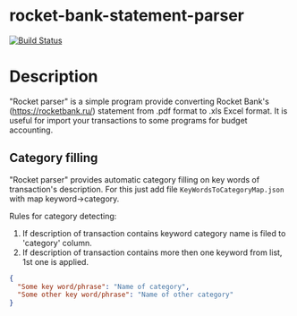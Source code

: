 # rocket-bank-statement-parser

[![Build Status](https://travis-ci.org/MAXbrainRUS/rocket-bank-statement-parser.svg?branch=master)](https://travis-ci.org/MAXbrainRUS/rocket-bank-statement-parser)

# Description

"Rocket parser" is a simple program provide converting Rocket Bank's (https://rocketbank.ru/) statement from .pdf format to .xls Excel format.
It is useful for import your transactions to some programs for budget accounting.

## Category filling

"Rocket parser" provides automatic category filling on key words of transaction's description.
For this just add file `KeyWordsToCategoryMap.json` with map keyword->category.

Rules for category detecting:
1. If description of transaction contains keyword category name is filed to 'category' column.
2. If description of transaction contains more then one keyword from list, 1st one is applied. 
```json
{
  "Some key word/phrase": "Name of category",
  "Some other key word/phrase": "Name of other category"
}
```
